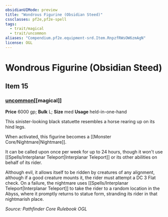 ```yaml
---
obsidianUIMode: preview
title: "Wondrous Figurine (Obsidian Steed)"
cssclasses: pf2e,pf2e-spell
tags:
  - trait/magical
  - trait/uncommon
aliases: "Compendium.pf2e.equipment-srd.Item.RnpzfRWsOW6zmAgN"
license: OGL
---
```

# Wondrous Figurine (Obsidian Steed)
## Item 15
### [uncommon](uncommon "Uncommon Rarity Trait")[[magical]]


**Price** 6000 gp; 
**Bulk** L; **Size** med
**Usage** held-in-one-hand

This sinister-looking black statuette resembles a horse rearing up on its hind legs.

When activated, this figurine becomes a [[Monster Core/Nightmare|Nightmare]].

It can be called upon once per week for up to 24 hours, though it won't use [[Spells/Interplanar Teleport|Interplanar Teleport]] or its other abilities on behalf of its rider.

Although evil, it allows itself to be ridden by creatures of any alignment, although if a good creature mounts it, the rider must attempt a DC 3 Flat check. On a failure, the nightmare uses [[Spells/Interplanar Teleport|Interplanar Teleport]] to take the rider to a random location in the Abyss, where it promptly returns to statue form, stranding its rider in that nightmarish place.

*Source: Pathfinder Core Rulebook*
*OGL*